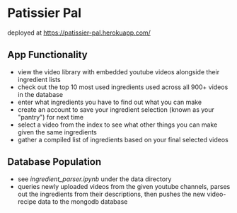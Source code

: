 # Patissier Pal
deployed at https://patissier-pal.herokuapp.com/

## App Functionality
- view the video library with embedded youtube videos alongside their ingredient lists
- check out the top 10 most used ingredients used across all 900+ videos in the database
- enter what ingredients you have to find out what you can make 
- create an account to save your ingredient selection (known as your "pantry") for next time
- select a video from the index to see what other things you can make given the same ingredients
- gather a compiled list of ingredients based on your final selected videos

## Database Population
- see *ingredient_parser.ipynb* under the data directory
- queries newly uploaded videos from the given youtube channels, parses out the ingredients from their descriptions, then pushes the new video-recipe data to the mongodb database




